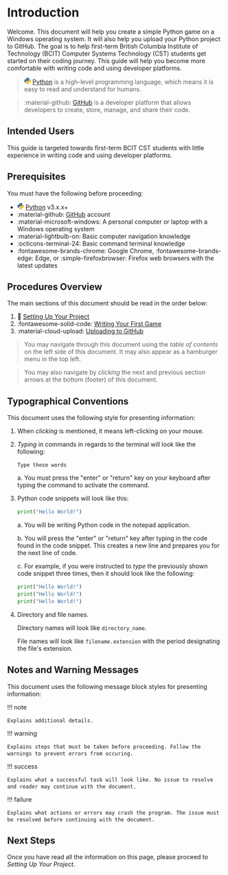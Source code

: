 # Introduction

Welcome. This document will help you create a simple Python game on a Windows operating system. It will also help you upload your Python project to GitHub. The goal is to help first-term British Columbia Institute of Technology (BCIT) Computer Systems Technology (CST) students get started on their coding journey. This guide will help you become more comfortable with writing code and using developer platforms.

> ![PythonIcon](./assets/python_icon_small.png) [Python](https://www.python.org/) is a high-level programming language, which means it is easy to read and understand for humans.

> :material-github: [GitHub](https://github.com/) is a developer platform that allows developers to create, store, manage, and share their code.

## Intended Users

This guide is targeted towards first-term BCIT CST students with little experience in writing code and using developer platforms.

## Prerequisites

You must have the following before proceeding:

-   ![PythonIcon](./assets/python_icon_small.png) [Python](https://www.python.org/downloads/) v3.x.x+
-   :material-github: [GitHub](https://github.com/) account
-   :material-microsoft-windows: A personal computer or laptop with a Windows operating system
-   :material-lightbulb-on: Basic computer navigation knowledge
-   :octicons-terminal-24: Basic command terminal knowledge
-   :fontawesome-brands-chrome: Google Chrome, :fontawesome-brands-edge: Edge, or :simple-firefoxbrowser: Firefox web browsers with the latest updates

## Procedures Overview

The main sections of this document should be read in the order below:

1. :file_folder: [Setting Up Your Project](./Setting%20Up%20Your%20Project.md)
2. :fontawesome-solid-code: [Writing Your First Game](./Writing%20Your%20First%20Game.md)
3. :material-cloud-upload: [Uploading to GitHub](Uploading%20to%20GitHub.md)

> You may navigate through this document using the _table of contents_ on the left side of this document. It may also appear as a hamburger menu in the top left.

> You may also navigate by _clicking_ the next and previous section arrows at the bottom (footer) of this document.

## Typographical Conventions

This document uses the following style for presenting information:

1. When _clicking_ is mentioned, it means left-clicking on your mouse.

2. _Typing_ in commands in regards to the terminal will look like the following:

    ```
    Type these words
    ```

    a. You must press the "enter" or "return" key on your keyboard after typing the command to activate the command.

3. Python code snippets will look like this:

    ```py
    print("Hello World!")
    ```

    a. You will be writing Python code in the notepad application.

    b. You will press the "enter" or "return" key after typing in the code found in the code snippet. This creates a new line and prepares you for the next line of code.

    c. For example, if you were instructed to _type_ the previously shown code snippet three times, then it should look like the following:

    ```py
    print("Hello World!")
    print("Hello World!")
    print("Hello World!")
    ```

4. Directory and file names.

    Directory names will look like `directory_name`.

    File names will look like `filename.extension` with the period designating the file's extension.

## Notes and Warning Messages

This document uses the following message block styles for presenting information:

!!! note

    Explains additional details.

!!! warning

    Explains steps that must be taken before proceeding. Follow the warnings to prevent errors from occuring.

!!! success

    Explains what a successful task will look like. No issue to resolve and reader may continue with the document.

!!! failure

    Explains what actions or errors may crash the program. The issue must be resolved before continuing with the document.

## Next Steps

Once you have read all the information on this page, please proceed to _Setting Up Your Project_.
